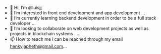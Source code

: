 - 👋 Hi, I’m @luisjjj
- 👀 I’m interested in front end development and app development  ...
- 🌱 I’m currently learning backend development in order to be a full stack developer ...
- 💞️ I’m looking to collaborate on web development projects as well as projects in blockchain systems . ...
- 📫 How to reach me i can be reached through my email henkyjapheth@gmail.com...

<!---
luisjjj/luisjjj is a ✨ special ✨ repository because its `README.md` (this file) appears on your GitHub profile.
You can click the Preview link to take a look at your changes.
--->
